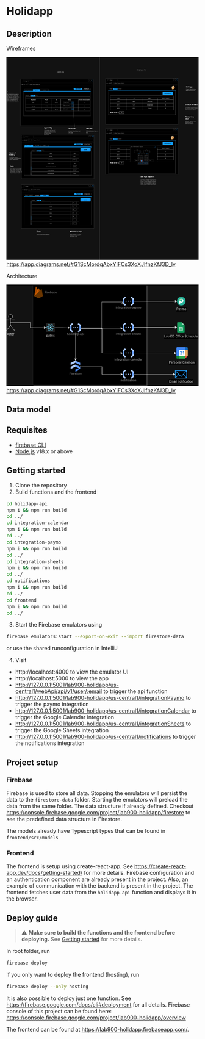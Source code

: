 # Holidapp

## Description

Wireframes

![Wireframes](docs/MVP%20Holiday%20app-wireframes.drawio.png)
https://app.diagrams.net/#G1ScMordqAbxYIFCs3XoXJIfnzKfJ3D_lv

Architecture

![Architecture](docs/MVP%20Holiday%20app-architecture.drawio.png)
https://app.diagrams.net/#G1ScMordqAbxYIFCs3XoXJIfnzKfJ3D_lv
## Data model

## Requisites

- [firebase CLI](https://firebase.google.com/docs/cli)
- [Node.js](https://nodejs.org/en/) v18.x or above

## Getting started

1. Clone the repository
2. Build functions and the frontend

```bash
cd holidapp-api
npm i && npm run build
cd ../
cd integration-calendar
npm i && npm run build
cd ../
cd integration-paymo
npm i && npm run build
cd ../
cd integration-sheets
npm i && npm run build
cd ../
cd notifications
npm i && npm run build
cd ../
cd frontend
npm i && npm run build
cd ../
```

3. Start the Firebase emulators using

```bash
firebase emulators:start --export-on-exit --import firestore-data
```

or use the shared runconfiguration in IntelliJ

4. Visit

- http://localhost:4000 to view the emulator UI
- http://localhost:5000 to view the app
- http://127.0.0.1:5001/lab900-holidapp/us-central1/webApi/api/v1/user/:email to trigger the api function
- http://127.0.0.1:5001/lab900-holidapp/us-central1/integrationPaymo to trigger the paymo integration
- http://127.0.0.1:5001/lab900-holidapp/us-central1/integrationCalendar to trigger the Google Calendar integration
- http://127.0.0.1:5001/lab900-holidapp/us-central1/integrationSheets to trigger the Google Sheets integration
- http://127.0.0.1:5001/lab900-holidapp/us-central1/notifications to trigger the notifications integration

## Project setup

### Firebase

Firebase is used to store all data.
Stopping the emulators will persist the data to the `firestore-data` folder.
Starting the emulators will preload the data from the same folder.
The data structure if already defined.
Checkout https://console.firebase.google.com/project/lab900-holidapp/firestore to see the predefined data structure in
Firestore.

The models already have Typescript types that can be found in `frontend/src/models`

### Frontend

The frontend is setup using create-react-app. See https://create-react-app.dev/docs/getting-started/ for more details.
Firebase configuration and an authentication component are already present in the project.
Also, an example of communication with the backend is present in the project.
The frontend fetches user data from the `holidapp-api` function and displays it in the browser.

## Deploy guide

> :warning: **Make sure to build the functions and the frontend before deploying.**
> See [Getting started](#getting-started) for more details.

In root folder, run

```bash
firebase deploy
```

if you only want to deploy the frontend (hosting), run

```bash 
firebase deploy --only hosting
```

It is also possible to deploy just one function. See https://firebase.google.com/docs/cli#deployment for all details.
Firebase console of this project can be found here: https://console.firebase.google.com/project/lab900-holidapp/overview

The frontend can be found at https://lab900-holidapp.firebaseapp.com/.

